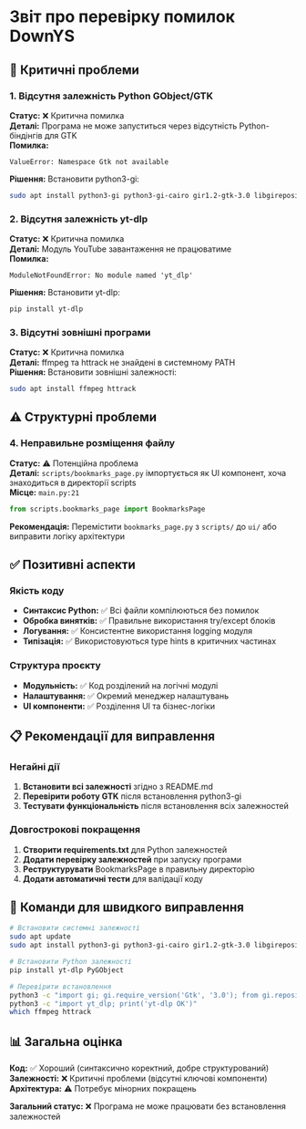 # Звіт про перевірку помилок DownYS

## 🚨 Критичні проблеми

### 1. Відсутня залежність Python GObject/GTK
**Статус:** ❌ Критична помилка  
**Деталі:** Програма не може запуститься через відсутність Python-біндінгів для GTK  
**Помилка:**
```
ValueError: Namespace Gtk not available
```
**Рішення:** Встановити python3-gi:
```bash
sudo apt install python3-gi python3-gi-cairo gir1.2-gtk-3.0 libgirepository1.0-dev
```

### 2. Відсутня залежність yt-dlp
**Статус:** ❌ Критична помилка  
**Деталі:** Модуль YouTube завантаження не працюватиме  
**Помилка:**
```
ModuleNotFoundError: No module named 'yt_dlp'
```
**Рішення:** Встановити yt-dlp:
```bash
pip install yt-dlp
```

### 3. Відсутні зовнішні програми
**Статус:** ❌ Критична помилка  
**Деталі:** ffmpeg та httrack не знайдені в системному PATH  
**Рішення:** Встановити зовнішні залежності:
```bash
sudo apt install ffmpeg httrack
```

## ⚠️ Структурні проблеми

### 4. Неправильне розміщення файлу
**Статус:** ⚠️ Потенційна проблема  
**Деталі:** `scripts/bookmarks_page.py` імпортується як UI компонент, хоча знаходиться в директорії scripts  
**Місце:** `main.py:21`
```python
from scripts.bookmarks_page import BookmarksPage
```
**Рекомендація:** Перемістити `bookmarks_page.py` з `scripts/` до `ui/` або виправити логіку архітектури

## ✅ Позитивні аспекти

### Якість коду
- **Синтаксис Python:** ✅ Всі файли компілюються без помилок
- **Обробка винятків:** ✅ Правильне використання try/except блоків
- **Логування:** ✅ Консистентне використання logging модуля
- **Типізація:** ✅ Використовуються type hints в критичних частинах

### Структура проєкту
- **Модульність:** ✅ Код розділений на логічні модулі
- **Налаштування:** ✅ Окремий менеджер налаштувань
- **UI компоненти:** ✅ Розділення UI та бізнес-логіки

## 📋 Рекомендації для виправлення

### Негайні дії
1. **Встановити всі залежності** згідно з README.md
2. **Перевірити роботу GTK** після встановлення python3-gi
3. **Тестувати функціональність** після встановлення всіх залежностей

### Довгострокові покращення
1. **Створити requirements.txt** для Python залежностей
2. **Додати перевірку залежностей** при запуску програми
3. **Реструктурувати** BookmarksPage в правильну директорію
4. **Додати автоматичні тести** для валідації коду

## 🔧 Команди для швидкого виправлення

```bash
# Встановити системні залежності
sudo apt update
sudo apt install python3-gi python3-gi-cairo gir1.2-gtk-3.0 libgirepository1.0-dev ffmpeg httrack

# Встановити Python залежності  
pip install yt-dlp PyGObject

# Перевірити встановлення
python3 -c "import gi; gi.require_version('Gtk', '3.0'); from gi.repository import Gtk; print('GTK OK')"
python3 -c "import yt_dlp; print('yt-dlp OK')"
which ffmpeg httrack
```

## 📊 Загальна оцінка

**Код:** ✅ Хороший (синтаксично коректний, добре структурований)  
**Залежності:** ❌ Критичні проблеми (відсутні ключові компоненти)  
**Архітектура:** ⚠️ Потребує мінорних покращень  

**Загальний статус:** ❌ Програма не може працювати без встановлення залежностей